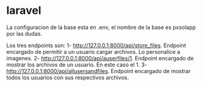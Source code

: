 # laravel

La configuracion de la base esta en .env, el nombre de la base es pxsolapp por las dudas. 

Los tres endpoints son:
1- http://127.0.0.1:8000/api/store_files. Endpoint encargado de permitir a un usuario cargar archivos. Lo personalice a imagenes.
2- http://127.0.0.1:8000/api/auserfiles/1. Endpoint encargado de mostrar los archivos de un usuario. En este caso el 1.
3- http://127.0.0.1:8000/api/allusersandfiles. Endpoint encargado de mostrar todos los usuarios con sus respectivos archivos.
